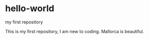 # hello-world
my first repository

This is my first repository, I am new to coding.
Mallorca is beautiful.

